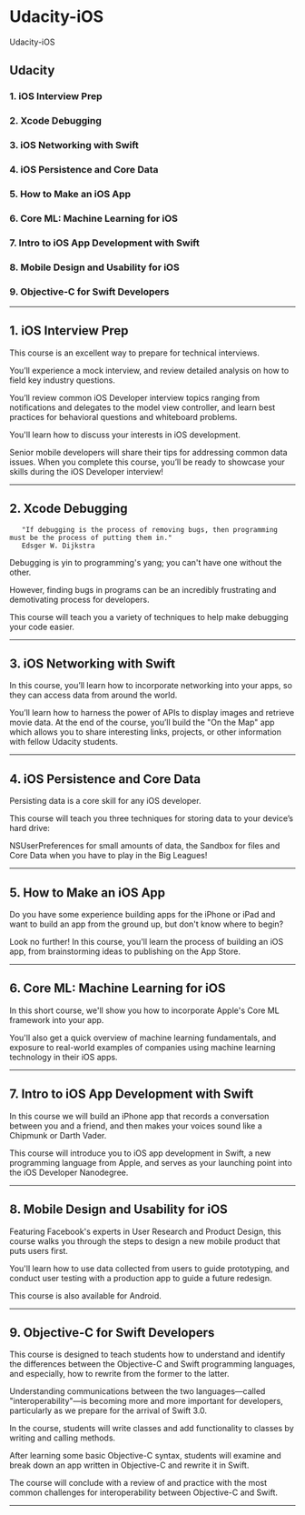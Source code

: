 # Udacity-iOS
Udacity-iOS

## Udacity

### 1. iOS Interview Prep

### 2. Xcode Debugging

### 3. iOS Networking with Swift

### 4. iOS Persistence and Core Data

### 5. How to Make an iOS App

### 6. Core ML: Machine Learning for iOS

### 7. Intro to iOS App Development with Swift

### 8. Mobile Design and Usability for iOS

### 9. Objective-C for Swift Developers



-------


## 1. iOS Interview Prep

This course is an excellent way to prepare for technical interviews. 

You’ll experience a mock interview, and review detailed analysis on how to field key industry questions. 

You’ll review common iOS Developer interview topics ranging from notifications and delegates to the model view controller, and learn best practices for behavioral questions and whiteboard problems. 

You'll learn how to discuss your interests in iOS development. 

Senior mobile developers will share their tips for addressing common data issues. When you complete this course, you’ll be ready to showcase your skills during the iOS Developer interview!


-------

## 2. Xcode Debugging

       "If debugging is the process of removing bugs, then programming must be the process of putting them in."
       Edsger W. Dijkstra

Debugging is yin to programming's yang; you can't have one without the other. 

However, finding bugs in programs can be an incredibly frustrating and demotivating process for developers. 

This course will teach you a variety of techniques to help make debugging your code easier.

-------

## 3. iOS Networking with Swift


In this course, you’ll learn how to incorporate networking into your apps, so they can access data from around the world. 

You’ll learn how to harness the power of APIs to display images and retrieve movie data. At the end of the course, you’ll build the "On the Map" app which allows you to share interesting links, projects, or other information with fellow Udacity students.


-------

## 4. iOS Persistence and Core Data

Persisting data is a core skill for any iOS developer. 

This course will teach you three techniques for storing data to your device’s hard drive: 

NSUserPreferences for small amounts of data, the Sandbox for files and Core Data when you have to play in the Big Leagues!

-------

## 5. How to Make an iOS App

Do you have some experience building apps for the iPhone or iPad and want to build an app from the ground up, but don't know where to begin? 

Look no further! In this course, you'll learn the process of building an iOS app, from brainstorming ideas to publishing on the App Store.


-------

## 6. Core ML: Machine Learning for iOS

In this short course, we'll show you how to incorporate Apple's Core ML framework into your app. 

You'll also get a quick overview of machine learning fundamentals, and exposure to real-world examples of companies using machine learning technology in their iOS apps.




-------

## 7. Intro to iOS App Development with Swift

In this course we will build an iPhone app that records a conversation between you and a friend, and then makes your voices sound like a Chipmunk or Darth Vader.

This course will introduce you to iOS app development in Swift, a new programming language from Apple, and serves as your launching point into the iOS Developer Nanodegree.


-------


## 8. Mobile Design and Usability for iOS

Featuring Facebook's experts in User Research and Product Design, this course walks you through the steps to design a new mobile product that puts users first. 

You'll learn how to use data collected from users to guide prototyping, and conduct user testing with a production app to guide a future redesign.

This course is also available for Android.


-------

## 9. Objective-C for Swift Developers

This course is designed to teach students how to understand and identify the differences between the Objective-C and Swift programming languages, and especially, how to rewrite from the former to the latter. 

Understanding communications between the two languages—called "interoperability"—is becoming more and more important for developers, particularly as we prepare for the arrival of Swift 3.0. 

In the course, students will write classes and add functionality to classes by writing and calling methods. 

After learning some basic Objective-C syntax, students will examine and break down an app written in Objective-C and rewrite it in Swift. 

The course will conclude with a review of and practice with the most common challenges for interoperability between Objective-C and Swift.



-------



